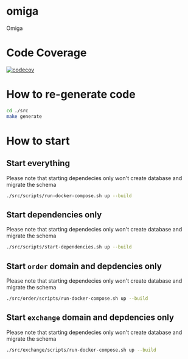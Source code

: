 # omiga
Omiga

# Code Coverage
[![codecov](https://codecov.io/gh/omiga-group/omiga/branch/main/graph/badge.svg?token=R1BCXGRWWM)](https://codecov.io/gh/omiga-group/omiga)

# How to re-generate code
```bash
cd ./src
make generate
```

# How to start

## Start everything

Please note that starting dependecies only won't create database and migrate the schema

```bash
./src/scripts/run-docker-compose.sh up --build
```

## Start dependencies only

Please note that starting dependecies only won't create database and migrate the schema

```bash
./src/scripts/start-dependencies.sh up --build
```

## Start `order` domain and depdencies only

Please note that starting dependecies only won't create database and migrate the schema

```bash
./src/order/scripts/run-docker-compose.sh up --build
```

## Start `exchange` domain and depdencies only

Please note that starting dependecies only won't create database and migrate the schema

```bash
./src/exchange/scripts/run-docker-compose.sh up --build
```
